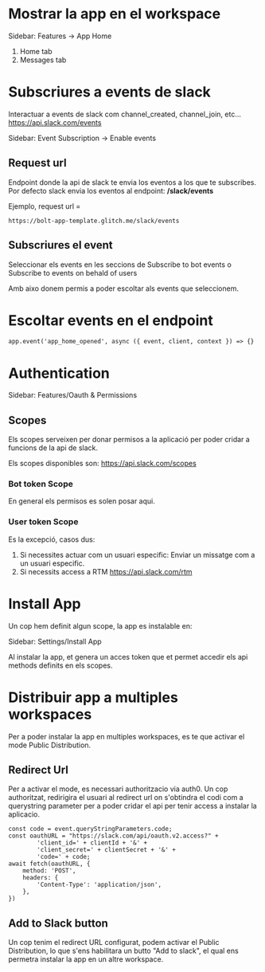 # Mostrar la app en el workspace

Sidebar: Features -> App Home

1. Home tab
2. Messages tab

# Subscriures a events de slack

Interactuar a events de slack com channel_created, channel_join, etc...
https://api.slack.com/events

Sidebar: Event Subscription -> Enable events

## Request url

Endpoint donde la api de slack te envia los eventos a los que te subscribes.
Por defecto slack envia los eventos al endpoint: **/slack/events**

Ejemplo, request url =
```
https://bolt-app-template.glitch.me/slack/events
```

## Subscriures el event

Seleccionar els events en les seccions de Subscribe to bot events o Subscribe to events on behald of users

Amb aixo donem permis a poder escoltar als events que seleccionem.

# Escoltar events en el endpoint

```
app.event('app_home_opened', async ({ event, client, context }) => {}
```

# Authentication

Sidebar: Features/Oauth & Permissions

## Scopes

Els scopes serveixen per donar permisos a la aplicació per poder cridar a funcions de la api de slack.

Els scopes disponibles son: https://api.slack.com/scopes

### Bot token Scope

En general els permisos es solen posar aqui.

### User token Scope

Es la excepció, casos dus:

1. Si necessites actuar com un usuari especific: Enviar un missatge com a un usuari especific.
2. Si necessits access a RTM https://api.slack.com/rtm

# Install App

Un cop hem definit algun scope, la app es instalable en:

Sidebar: Settings/Install App

Al instalar la app, et genera un acces token que et permet accedir els api methods definits en
els scopes.

# Distribuir app a multiples workspaces

Per a poder instalar la app en multiples workspaces, es te que
activar el mode Public Distribution.

## Redirect Url

Per a activar el mode, es necessari authoritzacio via auth0.
Un cop authoritzat, redirigira el usuari al redirect url on
s'obtindra el codi com a querystring parameter per a poder
cridar el api per tenir access a instalar la aplicacio.

```
const code = event.queryStringParameters.code;
const oauthURL = "https://slack.com/api/oauth.v2.access?" +
        'client_id=' + clientId + '&' +
        'client_secret=' + clientSecret + '&' +
        'code=' + code;
await fetch(oauthURL, {
    method: 'POST',
    headers: {
        'Content-Type': 'application/json',
    },
})
```

## Add to Slack button

Un cop tenim el redirect URL configurat, podem activar el
Public Distribution, lo que s'ens habilitara un
butto "Add to slack", el qual ens permetra instalar la app
en un altre workspace.
